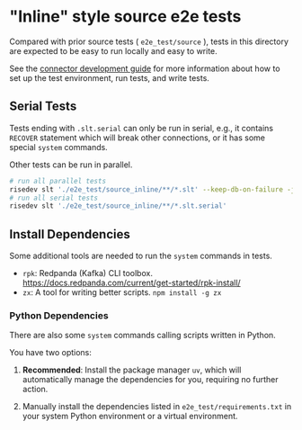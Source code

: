 # "Inline" style source e2e tests

Compared with prior source tests ( `e2e_test/source` ), tests in this directory are expected to be easy to run locally and easy to write.

See the [connector development guide](http://risingwavelabs.github.io/risingwave/connector/intro.html#end-to-end-tests) for more information about how to set up the test environment,
run tests, and write tests.

## Serial Tests

Tests ending with `.slt.serial` can only be run in serial, e.g., it contains `RECOVER` statement which will break other connections, or it has some special `system` commands.

Other tests can be run in parallel.

```bash
# run all parallel tests
risedev slt './e2e_test/source_inline/**/*.slt' --keep-db-on-failure -j16
# run all serial tests
risedev slt './e2e_test/source_inline/**/*.slt.serial'
```

## Install Dependencies

Some additional tools are needed to run the `system` commands in tests.

- `rpk`: Redpanda (Kafka) CLI toolbox. https://docs.redpanda.com/current/get-started/rpk-install/
- `zx`: A tool for writing better scripts. `npm install -g zx`

### Python Dependencies

There are also some `system` commands calling scripts written in Python.

You have two options:

1. **Recommended**: Install the package manager `uv`, which will automatically manage the dependencies for you, requiring no further action.

2. Manually install the dependencies listed in `e2e_test/requirements.txt` in your system Python environment or a virtual environment.
